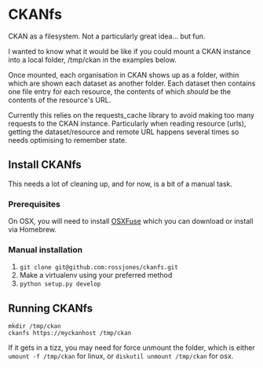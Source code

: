
# CKANfs

CKAN as a filesystem. Not a particularly great idea... but fun.

I wanted to know what it would be like if you could mount a CKAN instance into
a local folder, /tmp/ckan in the examples below.

Once mounted, each organisation in CKAN shows up as a folder, within which are
shown each dataset as another folder.  Each dataset then contains one file entry
for each resource, the contents of which _should_ be the contents of the resource's
URL.

Currently this relies on the requests_cache library to avoid making too many requests
to the CKAN instance. Particularly when reading resource (urls), getting the dataset/resource
and remote URL happens several times so needs optimising to remember state.


## Install CKANfs

This needs a lot of cleaning up, and for now, is a bit of a manual task.


### Prerequisites

On OSX, you will need to install [OSXFuse](https://osxfuse.github.io/) which you can
download or install via Homebrew.

### Manual installation

1. `git clone git@github.com:rossjones/ckanfs.git`
2. Make a virtualenv using your preferred method
3. `python setup.py develop`


## Running CKANfs

```
mkdir /tmp/ckan
ckanfs https://myckanhost /tmp/ckan
```

If it gets in a tizz, you may need for force unmount the folder, which is either
`umount -f /tmp/ckan` for linux, or `diskutil unmount /tmp/ckan` for osx.